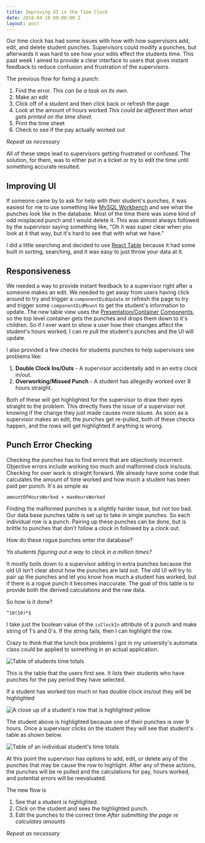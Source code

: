 ```yaml
---
title: Improving UI in the Time Clock
date: 2018-04-18 00:00:00 Z
layout: post
---
```


Our time clock has had some issues with how with how supervisors add, edit, and delete student punches. Supervisors could modify a punches, but afterwards it was hard to see how your edits effect the students time. This past week I aimed to provide a clear interface to users that gives instant feedback to reduce confusion and frustration of the supervisors.

The previous flow for fixing a punch:

1.  Find the error. _This can be a task on its own_.
1.  Make an edit
1.  Click off of a student and then click back or refresh the page
1.  Look at the amount of hours worked _This could be different then what gets printed on the time sheet._
1.  Print the time sheet
1.  Check to see if the pay actually worked out

_Repeat as necessary_

All of these steps lead to supervisors getting frustrated or confused. The solution, for them, was to either put in a ticket or try to edit the time until something accurate resulted.

## Improving UI

If someone came by to ask for help with their student's punches, it was easiest for me to use something like [MySQL Workbench](https://www.mysql.com/products/workbench/) and see what the punches look like in the database. Most of the time there was some kind of odd misplaced punch and I would delete it. This was almost always followed by the supervisor saying something like, "Oh it was super clear when you look at it that way, but it's hard to see that with what we have."

I did a little searching and decided to use [React Table](https://github.com/react-tools/react-table) because it had some built in sorting, searching, and it was easy to just throw your data at it.

## Responsiveness

We needed a way to provide instant feedback to a supervisor right after a someone makes an edit. We needed to get away from users having click around to try and trigger a `componentDidUpdate` or refresh the page to try and trigger some `componentDidMount` to get the student's information to update. The new table view uses the [Presentation/Container Components](https://medium.com/@dan_abramov/smart-and-dumb-components-7ca2f9a7c7d0), so the top level container gets the punches and drops them down to it's children. So if I ever want to show a user how their changes affect the student's hours worked, I can re pull the student's punches and the UI will update.

I also provided a few checks for students punches to help supervisors see problems like:

1.  **Double Clock Ins/Outs** - A supervisor accidentally add in an extra clock in/out.
1.  **Overworking/Missed Punch** - A student has allegedly worked over 8 hours straight.

Both of these will get highlighted for the supervisor to draw their eyes straight to the problem. This directly fixes the issue of a supervisor not knowing if the change they just made causes more issues. As soon as a supervisor makes an edit, the punches get re-pulled, both of these checks happen, and the rows will get highlighted if anything is wrong.

## Punch Error Checking

Checking the punches has to find errors that are objectively incorrect. Objective errors include working too much and malformed clock ins/outs. Checking for over work is straight forward. We already have some code that calculates the amount of time worked and how much a student has been paid per punch. It's as simple as

`amountOfHoursWorked > maxHoursWorked`

Finding the malformed punches is a slightly harder issue, but not too bad. Our data base punches table is set up to take in single punches. So each individual row is a punch. Pairing up these punches can be done, but is brittle to punches that don't follow a clock in followed by a clock out.

How do these rogue punches enter the database?

_Ya students figuring out a way to clock in a million times?_

It mostly boils down to a supervisor adding in extra punches because the old UI isn't clear about how the punches are laid out. The old UI will try to pair up the punches and let you know how much a student has worked, but if there is a rogue punch it becomes inaccurate. The goal of this table is to provide both the derived calculations and the raw data.

So how is it done?

`^10(10)*$`

I take just the boolean value of the `isClockIn` attribute of a punch and make string of 1's and 0's. If the string fails, then I can highlight the row.

Crazy to think that the lunch box problems I got in my university's automata class could be applied to something in an actual application.

<img src="{{ site.baseurl }}/images/timeclock-table/studentsTable.webp" alt="Table of students time totals" />

This is the table that the users first see. It lists their students who have punches for the pay period they have selected.

If a student has worked too much or has double clock ins/out they will be highlighted

<img src="{{ site.baseurl }}/images/timeclock-table/studentTableWithHighlight.webp" alt="A close up of a student's row that is highlighted yellow" />

The student above is highlighted because one of their punches is over 9 hours. Once a supervisor clicks on the student they will see that student's table as shown below.

<img src="{{ site.baseurl }}/images/timeclock-table/individualTable.webp" alt="Table of an individual student's time totals" />

At this point the supervisor has options to add, edit, or delete any of the punches that may be cause the row to highlight. After any of these actions, the punches will be re pulled and the calculations for pay, hours worked, and potential errors will be reevaluated.

The new flow is

1.  See that a student is highlighted.
1.  Click on the student and sees the highlighted punch.
1.  Edit the punches to the correct time _After submitting the page re calculates amounts_

_Repeat as necessary_
